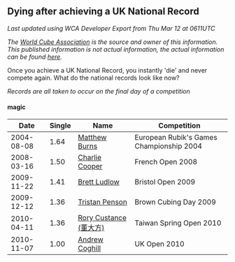 ## Dying after achieving a UK National Record 

*Last updated using WCA Developer Export from Thu Mar 12 at 0611UTC*

*The [World Cube Association](https://www.worldcubeassociation.org) is the source and owner of this information. This published information is not actual information, the actual information can be found [here](https://www.worldcubeassociation.org/results).*

Once you achieve a UK National Record, you instantly 'die' and never compete again. What do the national records look like now?

*Records are all taken to occur on the final day of a competition*

#### magic

|Date|Single|Name|Competition|  
|--|--|--|--|  
|2004-08-08|1.64|[Matthew Burns](https://www.worldcubeassociation.org/persons/2004BURN01)|European Rubik's Games Championship 2004|  
|2008-03-16|1.50|[Charlie Cooper](https://www.worldcubeassociation.org/persons/2007COOP01)|French Open 2008|  
|2009-11-22|1.41|[Brett Ludlow](https://www.worldcubeassociation.org/persons/2009LUDL01)|Bristol Open 2009|  
|2009-12-12|1.36|[Tristan Penson](https://www.worldcubeassociation.org/persons/2009PENS02)|Brown Cubing Day 2009|  
|2010-04-11|1.36|[Rory Custance (董大方)](https://www.worldcubeassociation.org/persons/2009CUST01)|Taiwan Spring Open 2010|  
|2010-11-07|1.00|[Andrew Coghill](https://www.worldcubeassociation.org/persons/2009COGH01)|UK Open 2010|  
